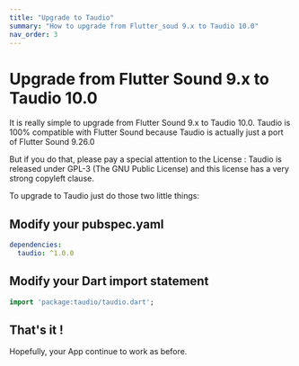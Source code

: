 ```yaml
---
title: "Upgrade to Taudio"
summary: "How to upgrade from Flutter_soud 9.x to Taudio 10.0"
nav_order: 3
---
```

# Upgrade from Flutter Sound 9.x to Taudio 10.0

It is really simple to upgrade from Flutter Sound 9.x to Taudio 10.0.
Taudio is 100% compatible with Flutter Sound because Taudio is actually just a port of Flutter Sound 9.26.0

But if you do that, please pay a special attention to the License :
Taudio is released under GPL-3 (The GNU Public License) and this license has
a very strong copyleft clause.

To upgrade to Taudio just do those two little things:

## Modify your pubspec.yaml

```yaml
dependencies:
  taudio: ^1.0.0
  ```

## Modify your Dart import statement

  ```dart
  import 'package:taudio/taudio.dart';
```

## That's it !

Hopefully, your App continue to work as before.

